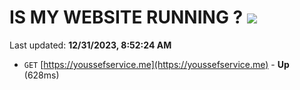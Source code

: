 # IS MY WEBSITE RUNNING ? [![](https://img.shields.io/static/v1?label=Sponsor&message=%E2%9D%A4&logo=GitHub&color=%23fe8e86)](https://github.com/sponsors/<username>)

Last updated: **12/31/2023, 8:52:24 AM**

- `GET` [https://youssefservice.me](https://youssefservice.me) - **Up** (628ms)
